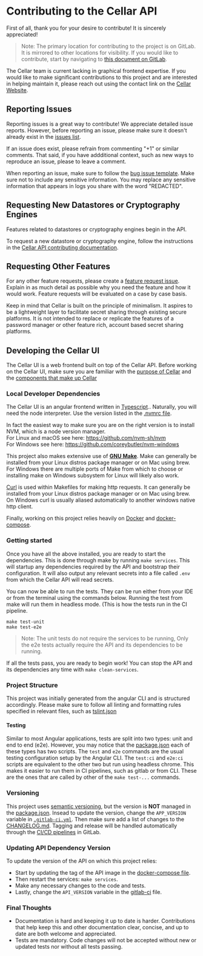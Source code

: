 # Contributing to the Cellar API

First of all, thank you for your desire to contribute!
It is sincerely appreciated!

> Note: The primary location for contributing to the project is on GitLab.
> It is mirrored to other locations for visibility.
> If you would like to contribute, start by navigating to [this document on GitLab][contributing-gitlab].

The Cellar team is current lacking in graphical frontend expertise.
If you would like to make significant contributions to this project and are interested in helping maintain it,
please reach out using the contact link on the [Cellar Website][docs-home].


## Reporting Issues

Reporting issues is a great way to contribute!
We appreciate detailed issue reports.
However, before reporting an issue, please make sure it doesn't already exist in the [issues list][issues-list].

If an issue does exist, please refrain from commenting "+1" or similar comments.
That said, if you have addditional context, such as new ways to reproduce an issue, please to leave a comment.

When reporting an issue, make sure to follow the [bug issue template][issues-bug].
Make sure not to include any sensitive information.
You may replace any sensitive information that appears in logs you share with the word "REDACTED".


## Requesting New Datastores or Cryptography Engines

Features related to datastores or cryptography engines begin in the API.

To request a new datastore or cryptography engine,
follow the instructions in the [Cellar API contributing documentation][contributing-api-gitlab].


## Requesting Other Features

For any other feature requests, please create a [feature request issue][issues-feature-request].
Explain in as much detail as possible why you need the feature and how it would work.
Feature requests will be evaluated on a case by case basis.

Keep in mind that Cellar is built on the principle of minimalism.
It aspires to be a lightweight layer to facilitate secret sharing through existing secure platforms.
It is not intended to replace or replicate the features of a password manager or other feature rich, account based secret sharing platforms.


## Developing the Cellar UI

The Cellar UI is a web frontend built on top of the Cellar API.
Before working on the Cellar UI, make sure you are familiar with the [purpose of Cellar][docs-home] and the [components that make up Cellar][docs-application-structure]


### Local Developer Dependencies

The Cellar UI is an angular frontend written in [Typescript][typescript]..
Naturally, you will need the node interpreter.
Use the version listed in the [.nvmrc file][nvmrc].

In fact the easiest way to make sure you are on the right version is to install NVM,
which is a node version manager.  
For Linux and macOS see here: https://github.com/nvm-sh/nvm  
For Windows see here: https://github.com/coreybutler/nvm-windows

This project also makes extensive use of [**GNU Make**][gnu-make].
Make can generally be installed from your Linux distros package manager or on Mac using brew.
For Windows there are multiple ports of Make from which to choose or installing make on Windows subsystem for Linux will likely also work.

[Curl][curl] is used within Makefiles for making http requests.
It can generally be installed from your Linux distros package manager or on Mac using brew.
On Windows curl is usually aliased automatically to another windows native http client.

Finally, working on this project relies heavily on [Docker][docker] and [docker-compose][docker-compose].


### Getting started

Once you have all the above installed, you are ready to start the dependencies.
This is done through make by running `make services`.
This will startup any dependencies required by the API and bootstrap their configuration.
It will also output any relevant secrets into a file called `.env` from which the Cellar API will read secrets.

You can now be able to run the tests.
They can be run either from your IDE or from the terminal using the commands below.
Running the test from make will run them in headless mode.
(This is how the tests run in the CI pipeline.

```shell
make test-unit
make test-e2e
```

> Note: The unit tests do not require the services to be running,
> Only the e2e tests actually require the API and its dependencies to be running.

If all the tests pass, you are ready to begin work!
You can stop the API and its dependencies any time with `make clean-services`.


### Project Structure

This project was initially generated from the angular CLI and is structured accordingly.
Please make sure to follow all linting and formatting rules specified in relevant files, such as [tslint.json][tslint-json]


#### Testing

Similar to most Angular applications, tests are split into two types: unit and end to end (e2e).
However, you may notice that the [package.json][package-json] each of these types has two scripts.
The `test` and `e2e` commands are the usual testing configuration setup by the Angular CLI.
The `test:ci` and `e2e:ci` scripts are equivalent to the other two but run using headless chrome.
This makes it easier to run them in CI pipelines, such as gitlab or from CLI.
These are the ones that are called by other of the `make test-...` commands.


### Versioning

This project uses [semantic versioning][semver], but the version is __NOT__ managed in the [package.json][package-json].
Insead to update the version, change the `APP_VERSION` variable in [`.gitlab-ci.yml`][gitlab-ci].
Then make sure add a list of changes to the [CHANGELOG.md][changelog].
Tagging and release will be handled automatically through the [CI/CD pipelines][pipelines] in GitLab.

### Updating API Dependency Version

To update the version of the API on which this project relies:
- Start by updating the tag of the API image in the [docker-compose file][docker-compose-yml].
- Then restart the services: `make services`.
- Make any necessary changes to the code and tests.
- Lastly, change the `API_VERSION` variable in the [gitlab-ci][gitlab-ci] file.


### Final Thoughts

- Documentation is hard and keeping it up to date is harder.
  Contributions that help keep this and other documentation clear, concise, and up to date are both welcome and appreciated.
- Tests are mandatory. Code changes will not be accepted without new or updated tests nor without all tests passing.


[gitlab-ci]: .gitlab-ci.yml
[changelog]: CHANGELOG.md
[tslint-json]: tslint.json
[package-json]: package.json
[nvmrc]: .nvmrc
[docker-compose-yml]: docker-compose.yml

[contributing-gitlab]: https://gitlab.com/cellar-app/cellar-ui/-/blob/main/CONTRIBUTING.md
[contributing-api-gitlab]: https://gitlab.com/cellar-app/cellar-api/-/blob/main/CONTRIBUTING.md

[docs-application-structure]: https://cellar-app.io/basics/application-structure/
[docs-home]: https://cellar-app.io/

[issues-list]: https://gitlab.com/cellar-app/cellar-ui/-/issues
[issues-bug]: https://gitlab.com/cellar-app/cellar-ui/-/issues/new
[issues-feature-request]: https://gitlab.com/cellar-app/cellar-ui/-/issues/new

[pipelines]: https://gitlab.com/cellar-app/cellar-ui/-/pipelines

[gnu-make]: https://www.gnu.org/software/make/
[docker]: https://www.docker.com/
[docker-compose]: https://docs.docker.com/compose/
[curl]: https://curl.se/
[semver]: https://semver.org/
[node]: https://nodejs.org/en/
[typescript]: https://www.typescriptlang.org/
